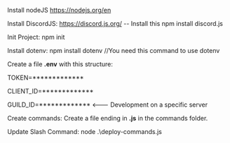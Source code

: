 Install nodeJS
https://nodejs.org/en


Install DiscordJS:
https://discord.js.org/ -- Install this
npm install discord.js

Init Project: 
npm init

Install dotenv:
npm install dotenv //You need this command to use dotenv

Create a file **.env**  with this structure: 

TOKEN=*************
&nbsp;

CLIENT_ID=*************
&nbsp;

GUILD_ID=************* <--- Development on a specific server
&nbsp;


Create commands:
Create a file ending in **.js** in the commands folder.

Update Slash Command:
node .\deploy-commands.js
